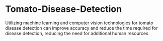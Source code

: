 # Tomato-Disease-Detection
Utilizing machine learning and computer vision technologies for tomato disease detection can improve accuracy and reduce the time required for disease detection, reducing the need for additional human resources
